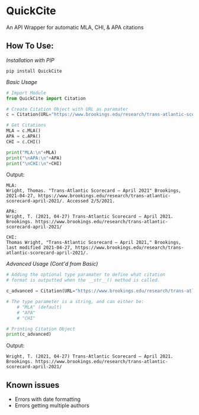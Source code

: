 # QuickCite
 An API Wrapper for automatic MLA, CHI, & APA citations

## How To Use:

*Installation with PIP*
```
pip install QuickCite
```

*Basic Usage*

```python
# Import Module
from QuickCite import Citation 

# Create Citation Object with URL as paramater
c = Citation(URL="https://www.brookings.edu/research/trans-atlantic-scorecard-april-2021/")

# Get Citations
MLA = c.MLA()
APA = c.APA()
CHI = c.CHI()

print("MLA:\n"+MLA)
print("\nAPA:\n"+APA)
print("\nCHI:\n"+CHI)
```

Output:

```
MLA:
Wright, Thomas. "Trans-Atlantic Scorecard — April 2021" Brookings, 2021-04-27, https://www.brookings.edu/research/trans-atlantic-scorecard-april-2021/. Accessed 2/5/2021.

APA:
Wright, T. (2021, 04-27) Trans-Atlantic Scorecard — April 2021. Brookings. https://www.brookings.edu/research/trans-atlantic-scorecard-april-2021/

CHI:
Thomas Wright, "Trans-Atlantic Scorecard — April 2021," Brookings, last modified 2021-04-27, https://www.brookings.edu/research/trans-atlantic-scorecard-april-2021/.
```

*Advanced Usage (Cont'd from Basic)*

```python
# Adding the optional type paramater to define what citation
# format is outputted when the __str__() method is called.

c_advanced = Citation(URL="https://www.brookings.edu/research/trans-atlantic-scorecard-april-2021/", type="APA")

# The type parameter is a string, and can either be:
    # "MLA" (default)
    # "APA"
    # "CHI"

# Printing Citation Object
print(c_advanced)
```

Output:
```
Wright, T. (2021, 04-27) Trans-Atlantic Scorecard — April 2021. Brookings. https://www.brookings.edu/research/trans-atlantic-scorecard-april-2021/
```

## Known issues
- Errors with date formatting
- Errors getting multiple authors